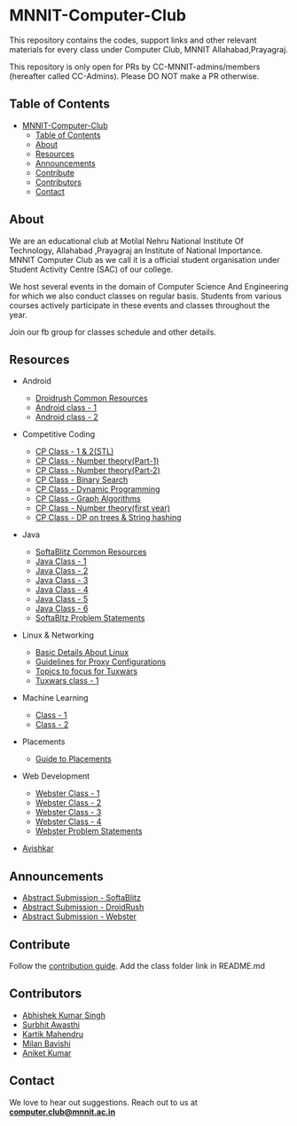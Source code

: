 <head>
    <meta property='og:image' content='{{site.url}}/{{page.image}}'/>
    <meta property='og:type' content='website' />
</head>

# MNNIT-Computer-Club

This repository contains the codes, support links and other relevant materials for every class under Computer Club, MNNIT Allahabad,Prayagraj.

This repository is only open for PRs by CC-MNNIT-admins/members (hereafter called CC-Admins). Please DO NOT make a PR otherwise.


## Table of Contents

- [MNNIT-Computer-Club](#mnnit-computer-club)
  - [Table of Contents](#table-of-contents)
  - [About](#about)
  - [Resources](#resources)
  - [Announcements](#announcements)
  - [Contribute](#contribute)
  - [Contributors](#contributors)
  - [Contact](#contact)

## About

We are an educational club at Motilal Nehru National Institute Of Technology, Allahabad ,Prayagraj an Institute of National Importance. MNNIT Computer Club as we call it is a official student organisation under Student Activity Centre (SAC) of our college.

We host several events in the domain of Computer Science And Engineering for which we also conduct classes on regular basis. Students from various courses actively participate in these events and classes throughout the year.

Join our fb group for classes schedule and other details.

## Resources

- Android
	- [Droidrush Common Resources](Android/)
	- [Android class - 1](Android/2019_08_25-Android-Class-1)
	- [Android class - 2](Android/2019_08_29-Android-Class-2)

- Competitive Coding
  - [CP Class - 1 & 2(STL)](Competitive_Coding/2019_08_24_CP-Class-STL)
  - [CP Class - Number theory(Part-1)](Competitive_Coding/2019_08_26_CP-Class-Number-Theory-basic-second-year)
  - [CP Class - Number theory(Part-2)](Competitive_Coding/2019_09_01_CP-Class-Number-Theory-Second-Year)
  - [CP Class - Binary Search](Competitive_Coding/2019_09_10_CP-Class-binary-search)
  - [CP Class - Dynamic Programming](Competitive_Coding/2019_09_12_CP-Class-Dynamic-Programming)
  - [CP Class - Graph Algorithms](Competitive_Coding/2020_01_16_CP-Class-Graph-Algos)
  - [CP Class - Number theory(first year)](Competitive_Coding/2020_01_19_Number-Theory-First-Year)
  - [CP Class - DP on trees & String hashing](Competitive_Coding/2019_01_22_CP-Class-String-hashing_&_DP-on-trees)

- Java
	- [SoftaBlitz Common Resources](Java/Softablitz)
	- [Java Class - 1](Java/2019_08_20_Java-Class-1)
    - [Java Class - 2](Java/2019_08_23_Java-Class-2)
    - [Java Class - 3](Java/2019_08_28_Java-Class-3)
    - [Java Class - 4](Java/2019_08_30_Java-Class-4)
    - [Java Class - 5](Java/2019_09_03_Java-Class-5)
    - [Java Class - 6](Java/2019_09_07_Java-Class-6)
    - [SoftaBltz Problem Statements](Java/Problem-Statements.md)

- Linux & Networking
    - [Basic Details About Linux](Linux/basic_linux_guidelines.pdf)
    - [Guidelines for Proxy Configurations](Linux/basic_proxy_instructions.md)
    - [Topics to focus for Tuxwars](Linux/tux_syllabus.md)
    - [Tuxwars class - 1](Linux/2019_09_06_TuxWars-Class-1)

- Machine Learning
    - [Class - 1](https://github.com/CC-MNNIT/2019-20-Classes/tree/master/Machine%20Learning/22-08-2019_Class1)
    - [Class - 2](https://github.com/CC-MNNIT/2019-20-Classes/tree/master/Machine%20Learning/27-08-2019_Class2)

- Placements
	- [Guide to Placements](Placements)

- Web Development
    - [Webster Class - 1](WebDev/2019_08_21_Webster-Class-1)
    - [Webster Class - 2](WebDev/2019_08_24_Webster-Class-2)
    - [Webster Class - 3](WebDev/2019_08_29_Webster-Class-3)
    - [Webster Class - 4](WebDev/2019_09_02_Webster-Class-4)
    - [Webster Problem Statements](WebDev/Webster-Problem-Statements)
- [Avishkar](Avishkar/README.md)

## Announcements

- [Abstract Submission - SoftaBlitz](https://forms.gle/defwVko9NCTVtNDt6)
- [Abstract Submission - DroidRush](https://docs.google.com/forms/d/e/1FAIpQLSeEQa_SMhcKIurQtxr8g8RFY2TGwPbklbYSiq3T1MmXYQl0KA/viewform)
- [Abstract Submission - Webster](https://www.hackerearth.com/challenges/college/webster-2019-abstract/)


## Contribute

Follow the [contribution guide](https://github.com/CC-MNNIT/2019-20-Classes/blob/master/.github/CONTRIBUTING.md). Add the class folder link in README.md

## Contributors

* [Abhishek Kumar Singh](https://github.com/Abhishek1103)
* [Surbhit Awasthi](https://github.com/surbhitawasthi)
* [Kartik Mahendru](https://github.com/kartikMahendru)
* [Milan Bavishi](https://github.com/jarvisdev)
* [Aniket Kumar](https://github.com/aniket468)

## Contact

We love to hear out suggestions. Reach out to us at <strong>computer.club@mnnit.ac.in</strong>
